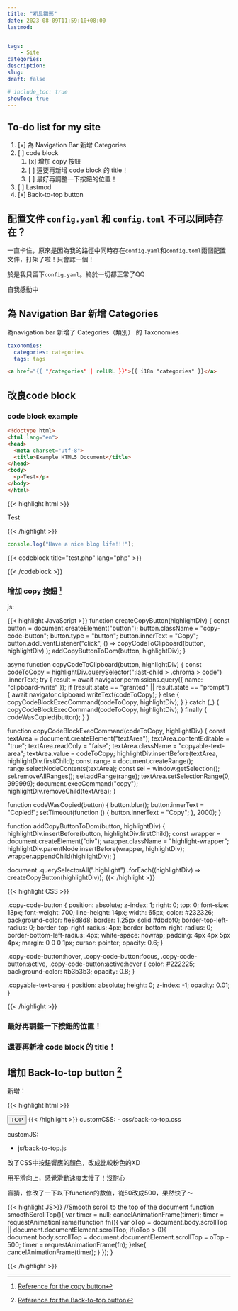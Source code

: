 ```yaml
---
title: "初具雛形"
date: 2023-08-09T11:59:10+08:00
lastmod:


tags: 
    - Site
categories:
description:
slug:
draft: false

# include_toc: true
showToc: true
---
```



## To-do list for my site

1. [x] 為 Navigation Bar 新增 Categories
2. [ ] code block
   1. [x] 增加 copy 按鈕
   2. [ ] 還要再新增 code block 的 title！
   3. [ ] 最好再調整一下按鈕的位置！
3. [ ] Lastmod 
4. [x] Back-to-top button


 
## 配置文件 `config.yaml` 和 `config.toml` 不可以同時存在？

一直卡住，原來是因為我的路徑中同時存在`config.yaml`和`config.toml`兩個配置文件，打架了啦！只會認一個！

於是我只留下`config.yaml`。終於一切都正常了QQ

自我感動中

## 為 Navigation Bar 新增 Categories

為navigation bar 新增了 Categories（類別） 的 Taxonomies

```yaml:config.yaml
taxonomies:
  categories: categories
  tags: tags
```

```html
<a href="{{ "/categories" | relURL }}">{{ i18n "categories" }}</a>
```
## 改良code block 

### code block example



```html
<!doctype html>
<html lang="en">
<head>
  <meta charset="utf-8">
  <title>Example HTML5 Document</title>
</head>
<body>
  <p>Test</p>
</body>
</html>
```


{{< highlight html >}}
<!doctype html>
<html lang="en">
<head>
  <meta charset="utf-8">
  <title>Example HTML5 Document</title>
</head>
<body>
  <p>Test</p>
</body>
</html>
{{< /highlight >}}



```go:title.js
console.log("Have a nice blog life!!!");
```



{{< codeblock title="test.php" lang="php" >}}
<?php
  echo 'Hello, Mom, I am here.';
?>
{{< /codeblock >}}

### 增加 copy 按鈕 [^1]

[^1]: [Reference for the copy button](https://codepen.io/a-luna/pen/JjYrejL) 



js:

{{< highlight JavaScript >}}
  function createCopyButton(highlightDiv) {
    const button = document.createElement("button");
    button.className = "copy-code-button";
    button.type = "button";
    button.innerText = "Copy";
    button.addEventListener("click", () =>
      copyCodeToClipboard(button, highlightDiv)
    );
    addCopyButtonToDom(button, highlightDiv);
  }
  
  async function copyCodeToClipboard(button, highlightDiv) {
    const codeToCopy = highlightDiv.querySelector(":last-child > .chroma > code")
      .innerText;
    try {
      result = await navigator.permissions.query({ name: "clipboard-write" });
      if (result.state == "granted" || result.state == "prompt") {
        await navigator.clipboard.writeText(codeToCopy);
      } else {
        copyCodeBlockExecCommand(codeToCopy, highlightDiv);
      }
    } catch (_) {
      copyCodeBlockExecCommand(codeToCopy, highlightDiv);
    } finally {
      codeWasCopied(button);
    }
  }
  
  function copyCodeBlockExecCommand(codeToCopy, highlightDiv) {
    const textArea = document.createElement("textArea");
    textArea.contentEditable = "true";
    textArea.readOnly = "false";
    textArea.className = "copyable-text-area";
    textArea.value = codeToCopy;
    highlightDiv.insertBefore(textArea, highlightDiv.firstChild);
    const range = document.createRange();
    range.selectNodeContents(textArea);
    const sel = window.getSelection();
    sel.removeAllRanges();
    sel.addRange(range);
    textArea.setSelectionRange(0, 999999);
    document.execCommand("copy");
    highlightDiv.removeChild(textArea);
  }
  
  function codeWasCopied(button) {
    button.blur();
    button.innerText = "Copied!";
    setTimeout(function () {
      button.innerText = "Copy";
    }, 2000);
  }
  
  function addCopyButtonToDom(button, highlightDiv) {
    highlightDiv.insertBefore(button, highlightDiv.firstChild);
    const wrapper = document.createElement("div");
    wrapper.className = "highlight-wrapper";
    highlightDiv.parentNode.insertBefore(wrapper, highlightDiv);
    wrapper.appendChild(highlightDiv);
  }
  
  document
    .querySelectorAll(".highlight")
    .forEach((highlightDiv) => createCopyButton(highlightDiv));
{{< /highlight >}}


{{< highlight CSS >}}

.copy-code-button {
  position: absolute;
  z-index: 1;
  right: 0;
  top: 0;
  font-size: 13px;
  font-weight: 700;
  line-height: 14px;
  width: 65px;
  color: #232326;
  background-color: #e8d8d8;
  border: 1.25px solid #dbdbf0;
  border-top-left-radius: 0;
  border-top-right-radius: 4px;
  border-bottom-right-radius: 0;
  border-bottom-left-radius: 4px;
  white-space: nowrap;
  padding: 4px 4px 5px 4px;
  margin: 0 0 0 1px;
  cursor: pointer;
  opacity: 0.6;
}

.copy-code-button:hover,
.copy-code-button:focus,
.copy-code-button:active,
.copy-code-button:active:hover {
  color: #222225;
  background-color: #b3b3b3;
  opacity: 0.8;
}

.copyable-text-area {
  position: absolute;
  height: 0;
  z-index: -1;
  opacity: 0.01;
}

{{< /highlight >}}



### 最好再調整一下按鈕的位置！

### 還要再新增 code block 的 title！

## 增加 Back-to-top button [^2]

[^2]: [Reference for the Back-to-top button](https://www.ariesme.com/posts/2019/add_go_top_button_for_hugo/) 

新增：

{{< highlight html >}}
<body>
  <button class="btn" onclick="smoothScrollTop()" id="goTopBtn" title="Go to top">TOP</button>
</body>
{{< /highlight >}}
customCSS:
  - css/back-to-top.css


customJS:
  - js/back-to-top.js

改了CSS中按鈕響應的顏色，改成比較粉色的XD

用平滑向上，感覺滑動速度太慢了！沒耐心

盲猜，修改了一下以下function的數值，從50改成500，果然快了～

{{< highlight JS>}}
//Smooth scroll to the top of the document
function smoothScrollTop(){
    var timer  = null;
    cancelAnimationFrame(timer);
    timer = requestAnimationFrame(function fn(){
        var oTop = document.body.scrollTop || document.documentElement.scrollTop;
        if(oTop > 0){
            document.body.scrollTop = document.documentElement.scrollTop = oTop - 500;
            timer = requestAnimationFrame(fn);
        }else{
            cancelAnimationFrame(timer);
        }
    });
}

{{< /highlight >}}